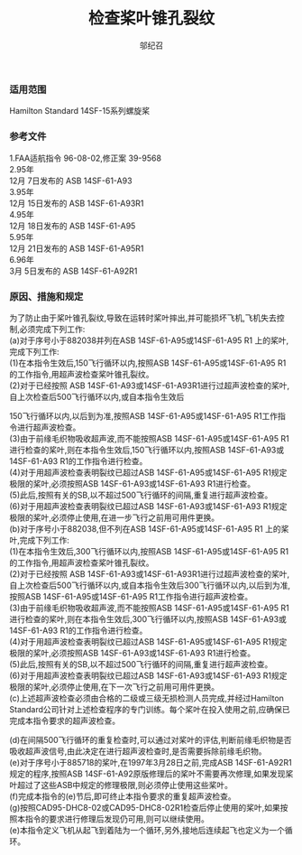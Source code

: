 ﻿---
amendno: 39-1868  
cadno: CAD1995-DHC8-02R2  
title: 检查桨叶锥孔裂纹  
publishdate: 1997-03-05  
effdate: 1997-03-05  
acmodels: ["DHC8"]  
tags: []  
engs: []  
pns: []  
mfrs: ["DH","Hamilton Standard"]  
admins: 华东管理局  
author: 邬纪召  
---
  
### 适用范围  
Hamilton Standard 14SF-15系列螺旋桨  
  
<!--more-->  
### 参考文件  
  1.FAA适航指令 96-08-02,修正案 39-9568  
2.95年  
12月 7日发布的 ASB 14SF-61-A93  
3.95年  
12月 15日发布的 ASB 14SF-61-A93R1  
4.95年  
12月 18日发布的 ASB 14SF-61-A95  
5.95年  
12月 21日发布的 ASB 14SF-61-A95R1  
6.96年  
3月 5日发布的 ASB 14SF-61-A92R1  
  
### 原因、措施和规定  

  为了防止由于桨叶锥孔裂纹,导致在运转时桨叶摔出,并可能损坏飞机,飞机失去控制,必须完成下列工作:  
  (a)对于序号小于882038并列在ASB 14SF-61-A95或14SF-61-A95 R1 上的桨叶,完成下列工作:  
  (1)在本指令生效后,150飞行循环以内,按照ASB 14SF-61-A95或14SF-61-A95 R1 的工作指令,用超声波检查桨叶锥孔裂纹。  
  (2)对于已经按照 ASB 14SF-61-A93或14SF-61-A93R1进行过超声波检查的桨叶,自上次检查后500飞行循环以内,或自本指令生效后  

150飞行循环以内,以后到为准,按照ASB 14SF-61-A95或14SF-61-A95 R1工作指令进行超声波检查。  
(3)由于前缘毛织物吸收超声波,而不能按照ASB 14SF-61-A95或14SF-61-A95 R1 进行检查的桨叶,则在本指令生效后,150飞行循环以内,按照ASB 14SF-61-A93或14SF-61-A93 R1的工作指令进行检查。  
(4)对于用超声波检查表明裂纹已超过ASB 14SF-61-A95或14SF-61-A95 R1规定极限的桨叶,必须按照ASB 14SF-61-A93或14SF-61-A93 R1进行检查。  
(5)此后,按照有关的SB,以不超过500飞行循环的间隔,重复进行超声波检查。  
(6)对于用超声波检查表明裂纹已超过ASB 14SF-61-A93或14SF-61-A93 R1规定极限的桨叶,必须停止使用,在进一步飞行之前用可用件更换。  
(b)对于序号小于882038,但不列在ASB 14SF-61-A95或14SF-61-A95 R1 上的桨叶,完成下列工作:  
  (1)在本指令生效后,300飞行循环以内,按照ASB 14SF-61-A95或14SF-61-A95 R1 的工作指令,用超声波检查桨叶锥孔裂纹。  
  (2)对于已经按照 ASB 14SF-61-A93或14SF-61-A93R1进行过超声波检查的桨叶,自上次检查后500飞行循环以内,或自本指令生效后300飞行循环以内,以后到为准,按照ASB 14SF-61-A95或14SF-61-A95 R1工作指令进行超声波检查。  
(3)由于前缘毛织物吸收超声波,而不能按照ASB 14SF-61-A95或14SF-61-A95 R1 进行检查的桨叶,则在本指令生效后,300飞行循环以内,按照ASB 14SF-61-A93或14SF-61-A93 R1的工作指令进行检查。  
(4)对于用超声波检查表明裂纹已超过ASB 14SF-61-A95或14SF-61-A95 R1规定极限的桨叶,必须按照ASB 14SF-61-A93或14SF-61-A93 R1进行检查。  
(5)此后,按照有关的SB,以不超过500飞行循环的间隔,重复进行超声波检查。  
(6)对于用超声波检查表明裂纹已超过ASB 14SF-61-A93或14SF-61-A93 R1规定极限的桨叶,必须停止使用,在下一次飞行之前用可用件更换。  
  (c)上述超声波检查必须由合格的二级或三级无损检测人员完成,并经过Hamilton Standard公司针对上述检查程序的专门训练。每个桨叶在投入使用之前,应确保已完成本指令要求的超声波检查。  

  (d)在间隔500飞行循环的重复检查时,可以通过对桨叶的评估,判断前缘毛织物是否吸收超声波信号,由此决定在进行超声波检查时,是否需要拆除前缘毛织物。  
  (e)对于序号小于885718的桨叶,在1997年3月28日之前,完成ASB 14SF-61-A92R1规定的程序,按照ASB 14SF-61-A92原版修理后的桨叶不需要再次修理,如果发现桨叶超过了这些ASB中规定的修理极限,则必须停止使用这些桨叶。  
(f)完成本指令的(e)节后,即可终止本指令要求的重复超声波检查。  
  (g)按照CAD95-DHC8-02或CAD95-DHC8-02R1检查后停止使用的桨叶,如果按照本指令的要求进行修理后发现仍可用,则可以继续使用。  
(e)本指令定义飞机从起飞到着陆为一个循环,另外,接地后连续起飞也定义为一个循环。  
  
